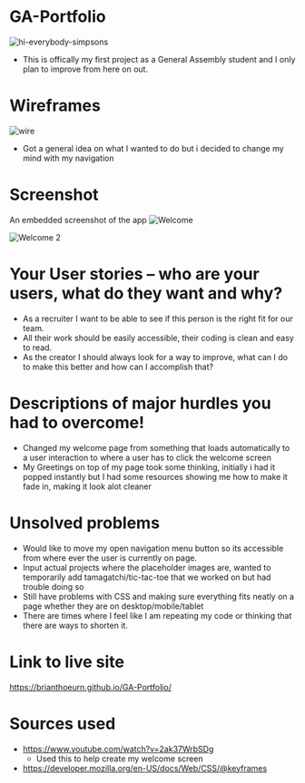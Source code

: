 # GA-Portfolio
![hi-everybody-simpsons](https://user-images.githubusercontent.com/107003360/176080442-447d05ee-c9ba-4adc-8805-3f73781e9847.gif)

- This is offically my first project as a General Assembly student and I only plan to improve from here on out.

# Wireframes
![wire](https://user-images.githubusercontent.com/107003360/176074882-40746e52-8540-4390-8c55-ee03ed110ea1.png)
 - Got a general idea on what I wanted to do but i decided to change my mind with my navigation
 
# Screenshot
An embedded screenshot of the app
![Welcome](https://user-images.githubusercontent.com/107003360/176079958-23f7ee2d-3365-4424-a15e-910ab76659c6.png)

![Welcome 2](https://user-images.githubusercontent.com/107003360/176090052-f66350cd-cf79-44f2-94e7-66383a2bfe13.png)


# Your User stories – who are your users, what do they want and why?
  - As a recruiter I want to be able to see if this person is the right fit for our team.
  - All their work should be easily accessible, their coding is clean and easy to read.
  - As the creator I should always look for a way to improve, what can I do to make this better and how can I accomplish that?
  
# Descriptions of major hurdles you had to overcome!
  - Changed my welcome page from something that loads automatically to a user interaction to where a user has to click the welcome screen
  - My Greetings on top of my page took some thinking, initially i had it popped instantly but I had some resources showing me how to make it fade in, making it look alot cleaner
  
# Unsolved problems
  - Would like to move my open navigation menu button so its accessible from where ever the user is currently on page.
  - Input actual projects where the placeholder images are, wanted to temporarily add tamagatchi/tic-tac-toe that we worked on but had trouble doing so
  - Still have problems with CSS and making sure everything fits neatly on a page whether they are on desktop/mobile/tablet
  - There are times where I feel like I am repeating my code or thinking that there are ways to shorten it.
  
# Link to live site
https://brianthoeurn.github.io/GA-Portfolio/

# Sources used
  - https://www.youtube.com/watch?v=2ak37WrbSDg
    - Used this to help create my welcome screen
  - https://developer.mozilla.org/en-US/docs/Web/CSS/@keyframes
